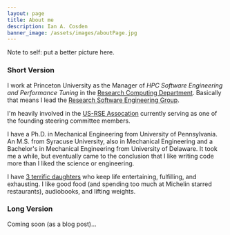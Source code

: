 ```yaml
---
layout: page
title: About me
description: Ian A. Cosden
banner_image: /assets/images/aboutPage.jpg
---
```


Note to self: put a better picture here.

### Short Version

I work at Princeton University as the Manager of *HPC Software
Engineering and Performance Tuning* in the [Research Computing
Department](https://researchcomputing.princeton.edu).  Basically that
means I lead the
[Research Software Engineering Group](https://researchcomputing.princeton.edu/software-engineering).

I'm heavily involved in the [US-RSE Assocation](https://us-rse.org)
currently serving as one of the founding steering committee members.  

I have a Ph.D. in Mechanical Engineering from University of
Pennsylvania.  An M.S. from Syracuse University, also in Mechanical
Engineering and a Bachelor's in Mechanical Engineering from University
of Delaware.  It took me a while, but eventually came to the
conclusion that I like writing code more than I liked the science or
engineering.

I have [3 terrific daughters](/assets/images/Cruise-2019.jpg) who keep life
entertaining, fulfilling, and
exhausting. I like good food (and spending too much at Michelin
starred restaurants), audiobooks, and lifting weights.

### Long Version

Coming soon (as a blog post)...
